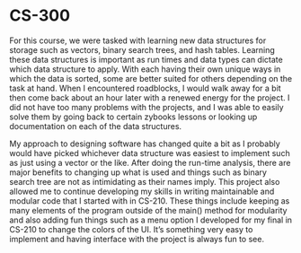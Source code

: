 # CS-300

For this course, we were tasked with learning new data structures for storage such as vectors, binary search trees, and hash tables. Learning these data structures is important as run times and data types can dictate which data structure to apply. With each having their own unique ways in which the data is sorted, some are better suited for others depending on the task at hand. When I encountered roadblocks, I would walk away for a bit then come back about an hour later with a renewed energy for the project. I did not have too many problems with the projects, and I was able to easily solve them by going back to certain zybooks lessons or looking up documentation on each of the data structures.

My approach to designing software has changed quite a bit as I probably would have picked whichever data structure was easiest to implement such as just using a vector or the like. After doing the run-time analysis, there are major benefits to changing up what is used and things such as binary search tree are not as intimidating as their names imply. This project also allowed me to continue developing my skills in writing maintainable and modular code that I started with in CS-210. These things include keeping as many elements of the program outside of the main() method for modularity and also adding fun things such as a menu option I developed for my final in CS-210 to change the colors of the UI. It’s something very easy to implement and having interface with the project is always fun to see.
